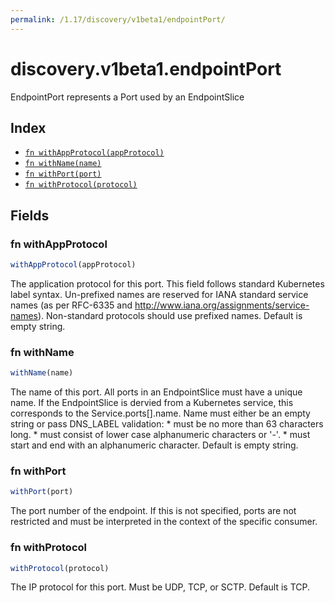 ```yaml
---
permalink: /1.17/discovery/v1beta1/endpointPort/
---
```


# discovery.v1beta1.endpointPort

EndpointPort represents a Port used by an EndpointSlice

## Index

* [`fn withAppProtocol(appProtocol)`](#fn-withappprotocol)
* [`fn withName(name)`](#fn-withname)
* [`fn withPort(port)`](#fn-withport)
* [`fn withProtocol(protocol)`](#fn-withprotocol)

## Fields

### fn withAppProtocol

```ts
withAppProtocol(appProtocol)
```

The application protocol for this port. This field follows standard Kubernetes label syntax. Un-prefixed names are reserved for IANA standard service names (as per RFC-6335 and http://www.iana.org/assignments/service-names). Non-standard protocols should use prefixed names. Default is empty string.

### fn withName

```ts
withName(name)
```

The name of this port. All ports in an EndpointSlice must have a unique name. If the EndpointSlice is dervied from a Kubernetes service, this corresponds to the Service.ports[].name. Name must either be an empty string or pass DNS_LABEL validation: * must be no more than 63 characters long. * must consist of lower case alphanumeric characters or '-'. * must start and end with an alphanumeric character. Default is empty string.

### fn withPort

```ts
withPort(port)
```

The port number of the endpoint. If this is not specified, ports are not restricted and must be interpreted in the context of the specific consumer.

### fn withProtocol

```ts
withProtocol(protocol)
```

The IP protocol for this port. Must be UDP, TCP, or SCTP. Default is TCP.